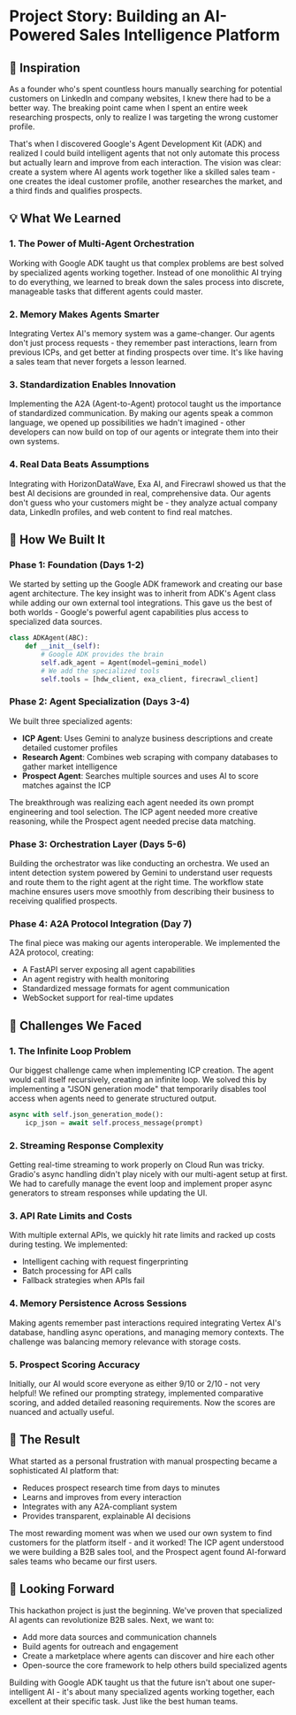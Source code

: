 # Project Story: Building an AI-Powered Sales Intelligence Platform

## 🌟 Inspiration

As a founder who's spent countless hours manually searching for potential customers on LinkedIn and company websites, I knew there had to be a better way. The breaking point came when I spent an entire week researching prospects, only to realize I was targeting the wrong customer profile. 

That's when I discovered Google's Agent Development Kit (ADK) and realized I could build intelligent agents that not only automate this process but actually learn and improve from each interaction. The vision was clear: create a system where AI agents work together like a skilled sales team - one creates the ideal customer profile, another researches the market, and a third finds and qualifies prospects.

## 💡 What We Learned

### 1. **The Power of Multi-Agent Orchestration**
Working with Google ADK taught us that complex problems are best solved by specialized agents working together. Instead of one monolithic AI trying to do everything, we learned to break down the sales process into discrete, manageable tasks that different agents could master.

### 2. **Memory Makes Agents Smarter**
Integrating Vertex AI's memory system was a game-changer. Our agents don't just process requests - they remember past interactions, learn from previous ICPs, and get better at finding prospects over time. It's like having a sales team that never forgets a lesson learned.

### 3. **Standardization Enables Innovation**
Implementing the A2A (Agent-to-Agent) protocol taught us the importance of standardized communication. By making our agents speak a common language, we opened up possibilities we hadn't imagined - other developers can now build on top of our agents or integrate them into their own systems.

### 4. **Real Data Beats Assumptions**
Integrating with HorizonDataWave, Exa AI, and Firecrawl showed us that the best AI decisions are grounded in real, comprehensive data. Our agents don't guess who your customers might be - they analyze actual company data, LinkedIn profiles, and web content to find real matches.

## 🔨 How We Built It

### Phase 1: Foundation (Days 1-2)
We started by setting up the Google ADK framework and creating our base agent architecture. The key insight was to inherit from ADK's Agent class while adding our own external tool integrations. This gave us the best of both worlds - Google's powerful agent capabilities plus access to specialized data sources.

```python
class ADKAgent(ABC):
    def __init__(self):
        # Google ADK provides the brain
        self.adk_agent = Agent(model=gemini_model)
        # We add the specialized tools
        self.tools = [hdw_client, exa_client, firecrawl_client]
```

### Phase 2: Agent Specialization (Days 3-4)
We built three specialized agents:
- **ICP Agent**: Uses Gemini to analyze business descriptions and create detailed customer profiles
- **Research Agent**: Combines web scraping with company databases to gather market intelligence  
- **Prospect Agent**: Searches multiple sources and uses AI to score matches against the ICP

The breakthrough was realizing each agent needed its own prompt engineering and tool selection. The ICP agent needed more creative reasoning, while the Prospect agent needed precise data matching.

### Phase 3: Orchestration Layer (Days 5-6)
Building the orchestrator was like conducting an orchestra. We used an intent detection system powered by Gemini to understand user requests and route them to the right agent at the right time. The workflow state machine ensures users move smoothly from describing their business to receiving qualified prospects.

### Phase 4: A2A Protocol Integration (Day 7)
The final piece was making our agents interoperable. We implemented the A2A protocol, creating:
- A FastAPI server exposing all agent capabilities
- An agent registry with health monitoring
- Standardized message formats for agent communication
- WebSocket support for real-time updates

## 🚧 Challenges We Faced

### 1. **The Infinite Loop Problem**
Our biggest challenge came when implementing ICP creation. The agent would call itself recursively, creating an infinite loop. We solved this by implementing a "JSON generation mode" that temporarily disables tool access when agents need to generate structured output.

```python
async with self.json_generation_mode():
    icp_json = await self.process_message(prompt)
```

### 2. **Streaming Response Complexity**
Getting real-time streaming to work properly on Cloud Run was tricky. Gradio's async handling didn't play nicely with our multi-agent setup at first. We had to carefully manage the event loop and implement proper async generators to stream responses while updating the UI.

### 3. **API Rate Limits and Costs**
With multiple external APIs, we quickly hit rate limits and racked up costs during testing. We implemented:
- Intelligent caching with request fingerprinting
- Batch processing for API calls
- Fallback strategies when APIs fail

### 4. **Memory Persistence Across Sessions**
Making agents remember past interactions required integrating Vertex AI's database, handling async operations, and managing memory contexts. The challenge was balancing memory relevance with storage costs.

### 5. **Prospect Scoring Accuracy**
Initially, our AI would score everyone as either 9/10 or 2/10 - not very helpful! We refined our prompting strategy, implemented comparative scoring, and added detailed reasoning requirements. Now the scores are nuanced and actually useful.

## 🎯 The Result

What started as a personal frustration with manual prospecting became a sophisticated AI platform that:
- Reduces prospect research time from days to minutes
- Learns and improves from every interaction
- Integrates with any A2A-compliant system
- Provides transparent, explainable AI decisions

The most rewarding moment was when we used our own system to find customers for the platform itself - and it worked! The ICP agent understood we were building a B2B sales tool, and the Prospect agent found AI-forward sales teams who became our first users.

## 🚀 Looking Forward

This hackathon project is just the beginning. We've proven that specialized AI agents can revolutionize B2B sales. Next, we want to:
- Add more data sources and communication channels
- Build agents for outreach and engagement
- Create a marketplace where agents can discover and hire each other
- Open-source the core framework to help others build specialized agents

Building with Google ADK taught us that the future isn't about one super-intelligent AI - it's about many specialized agents working together, each excellent at their specific task. Just like the best human teams.